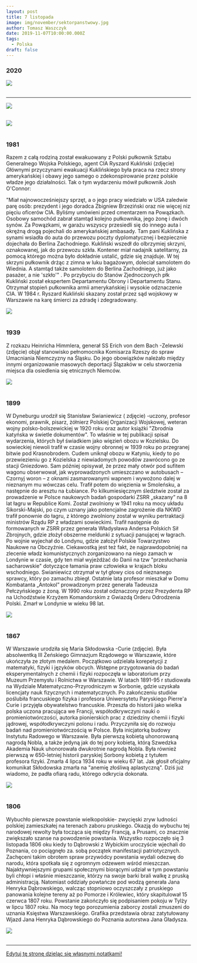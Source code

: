 ```yaml
---
layout: post
title: 7 listopada
image: img/november/sektorpanstwowy.jpg
author: Tomasz Waszczyk
date: 2019-11-07T10:00:00.000Z
tags:
  - Polska
draft: false
---
```


### 2020

<img src="./img/november/sektorpanstwowy.jpg"><br><br>

---

<img src="./img/november/wybory.jpeg"><br><br>

<img src="./img/november/wybory2.png"><br><br>

### 1981

Razem z całą rodziną został ewakuowany z Polski pułkownik Sztabu Generalnego Wojska Polskiego, agent CIA Ryszard Kukliński (zdjęcie) Głównymi przyczynami ewakuacji Kuklińskiego była praca na rzecz strony amerykańskiej i obawy jego samego o zdekonspirowanie przez polskie władze jego działalności.
Tak o tym wydarzeniu mówił pułkownik Josh O'Connor:

"Miał najnowocześniejszy sprzęt, a o jego pracy wiedziało w USA zaledwie parę osób: prezydent i jego doradca Zbigniew Brzeziński oraz nie więcej niz pięciu oficerów CIA. Byliśmy umówieni przed cmentarzem na Powązkach. Osobowy samochód zabrał stamtąd kolejno pułkownika, jego żonę i dwóch synów. Za Powązkami, w garażu wszyscy przesiedli się do innego auta i okrężną drogą pojechali do amerykańskiej ambasady. Tam pani Kuklińska z synami wsiadła do auta do przewozu poczty dyplomatycznej i bezpiecznie dojechała do Berlina Zachodniego. Kukliński wszedł do olbrzymiej skrzyni, oznakowanej, jak do przewozu szkła. Kontener miał nadajnik satelitarny, za pomocą którego można było dokładnie ustalić, gdzie się znajduje. W tej skrzyni pułkownik drżąc z zimna w luku bagażowym, doleciał samolotem do Wiednia. A stamtąd także samolotem do Berlina Zachodniego, już jako pasażer, a nie 'szkło'" .
Po przybyciu do Stanów Zjednoczonych płk Kukliński został ekspertem Departamentu Obrony i Departamentu Stanu. Otrzymał stopień pułkownika armii amerykańskiej i wysokie odznaczenie CIA.
W 1984 r. Ryszard Kukliński skazany został przez sąd wojskowy w Warszawie na karę śmierci za zdradę i zdegradowany.

<img src="./img/november/kuklinski.jpg"/><br><br>

### 1939

Z rozkazu Heinricha Himmlera, generał SS Erich von dem Bach -Zelewski (zdjęcie) objął stanowisko pełnomocnika Komisarza Rzeszy do spraw Umacniania Niemczyzny na Śląsku. Do jego obowiązków należało między innymi organizowanie masowych deportacji Ślązaków w celu stworzenia miejsca dla osiedlenia się etnicznych Niemców.

<img src="./img/november/himmler.jpg"/><br><br>

### 1899

W Dyneburgu urodził się Stanisław Swianiewicz ( zdjęcie) -uczony, profesor ekonomi, prawnik, pisarz, żółnierz Polskiej Organizacji Wojskowej, weteran wojny polsko-bolszewickiej w 1920 roku oraz autor książki "Zbrodnia katyńska w świetle dokumentów". To właśnie w tej publikacji spisał wydarzenia, których był świadkiem jako więzień obozu w Kozielsku. Do sowieckiej niewoli trafił w czasie wojny obronnej w 1939 roku po przegranej bitwie pod Krasnobrodem. Cudem uniknął obozu w Katyniu, kiedy to po przewiezieniu go z Kozielska z niewiadomych powodów zawrócono go ze stacji Gniezdowo. Sam później opisywał, że przez mały otwór pod sufitem wagonu obserwował, jak wyprowadzonych umieszczano w autobusach – Czornyj woron – z oknami zasmarowanymi wapnem i wywożono dalej w nieznanym mu wówczas celu. Trafił potem do więzienia w Smoleńsku, a następnie do aresztu na Łubiance. Po kilkumiesięcznym śledztwie został za prowadzenie w Polsce naukowych badań gospodarki ZSRR „skazany” na 8 lat łagru w Republice Komi. Został zwolniony w 1941 roku na mocy układu Sikorski-Majski, po czym uznany jako potencjalne zagrożenie dla NKWD trafił ponownie do łagru, z którego zwolniony został w wyniku pertraktacji ministrów Rządu RP z władzami sowieckimi. Trafił następnie do formowanych w ZSRR przez generała Władysława Andersa Polskich Sił Zbrojnych, gdzie złożył obszerne meldunki z sytuacji panującej w łagrach.
Po wojnie wyjechał do Londynu, gdzie założył Polskie Towarzystwo Naukowe na Obczyźnie.
Ciekawostką jest też fakt, że najprawdopobniej na zlecenie władz komunistycznych zorganizowano na niego zamach w Londynie w czasie, gdy ten miał wyjeżdżać do Danii na tzw "przesłuchania sacharowskie" dotyczące łamania praw człowieka w krajach bloku wschodniego. Swianiewicz otrzymał w tył głowy cios od nieznanego sprawcy, który po zamachu zbiegł. Ostatnie lata profesor mieszkał w Domu Kombatanta „Antokol” prowadzonym przez generała Tadeusza Pełczyńskiego z żoną.
W 1990 roku został odznaczony przez Prezydenta RP na Uchodźstwie Krzyżem Komandorskim z Gwiazdą Orderu Odrodzenia Polski.
Zmarł w Londynie w wieku 98 lat.

<img src="./img/november/swianiewicz.jpg"/><br><br>

### 1867

W Warszawie urodziła się Maria Skłodowska -Curie (zdjęcie). Była absolwentką III Żeńskiego Gimnazjum Rządowego w Warszawie, które ukończyła ze złotym medalem. Początkowo udzielała korepetycji z matematyki, fizyki i języków obcych. Wstępne przygotowania do badań eksperymentalnych z chemii i fizyki rozpoczęła w laboratorium przy Muzeum Przemysłu i Rolnictwa w Warszawie. W latach 1891-95 r studiowała na Wydziale Matematyczno-Przyrodniczym w Sorbonie, gdzie uzyskała licencjaty nauk fizycznych i matematycznych. Po zakończeniu studiów poślubiła francuskiego fizyka i profesora Uniwersytetu Paryskiego Pierre'a Curie i przyjęła obywatelstwo francuskie. Przeszła do historii jako wielka polska uczona pracująca we Francji, współodkrywczyni nauki o promieniotwórczości, autorka pionierskich prac z dziedziny chemii i fizyki jądrowej, współodkrywczyni polonu i radu. Przyczyniła się do rozwoju badań nad promieniotwórczością w Polsce. Była inicjatorką budowy Instytutu Radowego w Warszawie. Była pierwszą kobietą uhonorowaną nagrodą Nobla, a także jedyną jak do tej pory kobietą, którą Szwedzka Akademia Nauk uhonorowała dwukrotnie nagrodą Nobla. Była również pierwszą w 650-letniej historii paryskiej Sorbony kobietą z tytułem profesora fizyki.
Zmarła 4 lipca 1934 roku w wieku 67 lat.
Jak głosił oficjalny komunikat Skłodowska zmarła na "anemię złośliwą aplastyczną". Dziś już wiadomo, że padła ofiarą radu, którego odkrycia dokonała.

<img src="./img/november/maria.jpg"/><br><br>

### 1806

Wybuchło pierwsze powstanie wielkopolskie- zwycięski zryw ludności polskiej zamieszkałej na terenach zaboru pruskiego. Okazją do wybuchu tej narodowej rewolty była tocząca się między Francją, a Prusami, co znacznie zwiększało szanse na powodzenie powstania.
Wszystko rozpoczęło się 3 listopada 1806 oku kiedy to Dąbrowski z Wybickim
uroczyście wjechali do Poznania, co pociągnęło za. sobą początek manifestacji patriotycznych. Zachęceni takim obrotem spraw przywódcy powstania wydali odezwę do narodu, która spotkała się z ogromnym odzewem wśród mieszczan.
Najaktywniejszymi grupami społecznymi biorącymi udział w tym powstaniu byli chłopi i właśnie mieszczanie, którzy na swoje barki brali walkę z pruską administracją. Natomiast oddziały powtańcze pod wodzą generała Jana Henryka Dąbrowskiego, walcząc stopniowo oczyszczały z pruskiego panowania kolejne tereny aż po Pomorze i Królewiec, który skapitulował 15 czerwca 1807 roku.
Powstanie zakończyło się podpisaniem pokoju w Tylży w lipcu 1807 roku. Na mocy tego porozumienia zaborcy zostali zmuszeni do uznania Księstwa Warszawskiego.
Grafika przedstawia obraz zatytułowany Wjazd Jana Henryka Dąbrowskiego do Poznania autorstwa Jana Gładysza.

<img src="./img/november/zryw.jpg"/><br><br>

---

<a href="https://github.com/TomaszWaszczyk/historia.waszczyk.com/edit/master/src/content/november-7.md" target="_blank">Edytuj tę stronę dzieląc się własnymi notatkami!</a>

